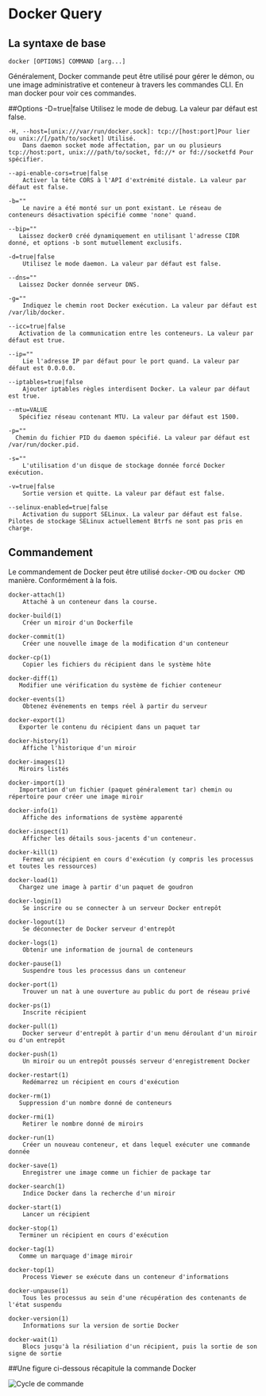 # Docker Query

## La syntaxe de base
    docker [OPTIONS] COMMAND [arg...]
Généralement, Docker commande peut être utilisé pour gérer le démon, ou une image administrative et conteneur à travers les commandes CLI.
En man docker pour voir ces commandes.

##Options
    -D=true|false
        Utilisez le mode de debug. La valeur par défaut est false.

    -H, --host=[unix:///var/run/docker.sock]: tcp://[host:port]Pour lier ou unix://[/path/to/socket] Utilisé.
        Dans daemon socket mode affectation, par un ou plusieurs tcp://host:port, unix:///path/to/socket, fd://* or fd://socketfd Pour spécifier.

    --api-enable-cors=true|false
        Activer la tête CORS à l'API d'extrémité distale. La valeur par défaut est false.

    -b=""
        Le navire a été monté sur un pont existant. Le réseau de conteneurs désactivation spécifié comme 'none' quand.

    --bip=""
       Laissez docker0 créé dynamiquement en utilisant l'adresse CIDR donné, et options -b sont mutuellement exclusifs.

    -d=true|false
        Utilisez le mode daemon. La valeur par défaut est false.

    --dns=""
       Laissez Docker donnée serveur DNS.

    -g=""
        Indiquez le chemin root Docker exécution. La valeur par défaut est /var/lib/docker.

    --icc=true|false
       Activation de la communication entre les conteneurs. La valeur par défaut est true.

    --ip=""
        Lie l'adresse IP par défaut pour le port quand. La valeur par défaut est 0.0.0.0.

    --iptables=true|false
        Ajouter iptables règles interdisent Docker. La valeur par défaut est true.

    --mtu=VALUE
       Spécifiez réseau contenant MTU. La valeur par défaut est 1500.

    -p=""
      Chemin du fichier PID du daemon spécifié. La valeur par défaut est /var/run/docker.pid.

    -s=""
        L'utilisation d'un disque de stockage donnée forcé Docker exécution.

    -v=true|false
        Sortie version et quitte. La valeur par défaut est false.

    --selinux-enabled=true|false
        Activation du support SELinux. La valeur par défaut est false. Pilotes de stockage SELinux actuellement Btrfs ne sont pas pris en charge.


## Commandement
Le commandement de Docker peut être utilisé `docker-CMD` ou `docker CMD` manière. Conformément à la fois.

    docker-attach(1)
        Attaché à un conteneur dans la course.

    docker-build(1)
        Créer un miroir d'un Dockerfile

    docker-commit(1)
        Créer une nouvelle image de la modification d'un conteneur

    docker-cp(1)
        Copier les fichiers du récipient dans le système hôte

    docker-diff(1)
       Modifier une vérification du système de fichier conteneur

    docker-events(1)
        Obtenez événements en temps réel à partir du serveur

    docker-export(1)
       Exporter le contenu du récipient dans un paquet tar

    docker-history(1)
        Affiche l'historique d'un miroir

    docker-images(1)
       Miroirs listés

    docker-import(1)
       Importation d'un fichier (paquet généralement tar) chemin ou répertoire pour créer une image miroir

    docker-info(1)
        Affiche des informations de système apparenté

    docker-inspect(1)
        Afficher les détails sous-jacents d'un conteneur.

    docker-kill(1)
        Fermez un récipient en cours d'exécution (y compris les processus et toutes les ressources)

    docker-load(1)
       Chargez une image à partir d'un paquet de goudron 

    docker-login(1)
        Se inscrire ou se connecter à un serveur Docker entrepôt

    docker-logout(1)
        Se déconnecter de Docker serveur d'entrepôt

    docker-logs(1)
        Obtenir une information de journal de conteneurs

    docker-pause(1)
        Suspendre tous les processus dans un conteneur

    docker-port(1)
        Trouver un nat à une ouverture au public du port de réseau privé

    docker-ps(1)
        Inscrite récipient

    docker-pull(1)
        Docker serveur d'entrepôt à partir d'un menu déroulant d'un miroir ou d'un entrepôt

    docker-push(1)
        Un miroir ou un entrepôt poussés serveur d'enregistrement Docker

    docker-restart(1)
        Redémarrez un récipient en cours d'exécution

    docker-rm(1)
       Suppression d'un nombre donné de conteneurs

    docker-rmi(1)
        Retirer le nombre donné de miroirs

    docker-run(1)
        Créer un nouveau conteneur, et dans lequel exécuter une commande donnée

    docker-save(1)
        Enregistrer une image comme un fichier de package tar

    docker-search(1)
        Indice Docker dans la recherche d'un miroir

    docker-start(1)
        Lancer un récipient

    docker-stop(1)
       Terminer un récipient en cours d'exécution

    docker-tag(1)
       Comme un marquage d'image miroir

    docker-top(1)
        Process Viewer se exécute dans un conteneur d'informations

    docker-unpause(1)
        Tous les processus au sein d'une récupération des contenants de l'état suspendu

    docker-version(1)
        Informations sur la version de sortie Docker

    docker-wait(1)
        Blocs jusqu'à la résiliation d'un récipient, puis la sortie de son signe de sortie
        

##Une figure ci-dessous récapitule la commande Docker

![Cycle de commande](../_images/cmd_logic.png)
